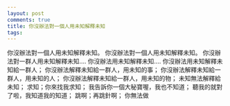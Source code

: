```yaml
---
layout: post
comments: true
title: 你沒辦法對一個人用未知解釋未知
tags: 
---
```

你沒辦法對一個人用未知解釋未知。
你沒辦法對一個人用未知解釋未知。
你沒辦法對一群人用未知解釋未知....
你沒辦法用未知解釋未知....
你沒辦法用未知解釋未知給一群人；
你沒辦法解釋未知給一群人，用未知的事；
你沒辦法解釋未知給一群人，用未知的人；
你沒辦法解釋未知給一群人，用未知的物；
未知無法解釋給未知；
求知；你來找我求知；
我告訴你一個大秘寶喔，我也不知道；
聽我的就對了啦，我知道我的知道；
跳啊；再跳針啊；
你無法做




